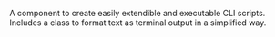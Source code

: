 A component to create easily extendible and executable CLI scripts. Includes a class to format text as terminal output in a simplified way.
